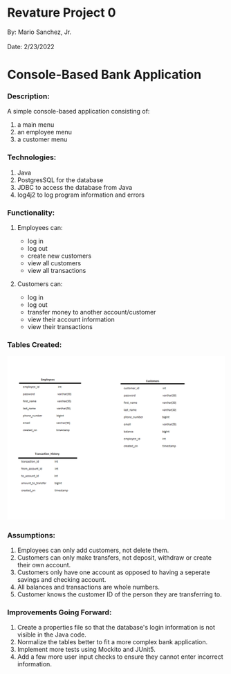 # Revature Project 0
By: Mario Sanchez, Jr.<br />		
Date: 2/23/2022

# Console-Based Bank Application

### Description:

A simple console-based application consisting of:
1. a main menu
2. an employee menu
3. a customer menu

### Technologies: 

1. Java
2. PostgresSQL for the database
3. JDBC to access the database from Java
4. log4j2 to log program information and errors

### Functionality:

1. Employees can:
	- log in
	- log out
	- create new customers
	- view all customers
	- view all transactions

2. Customers can:
	- log in
	- log out
	- transfer money to another account/customer
	- view their account information
	- view their transactions

### Tables Created:

![Bank DB Tables](bankDBtables.png "Bank Database Tables")

### Assumptions:
1. Employees can only add customers, not delete them.
2. Customers can only make transfers, not deposit, withdraw or create their own account.
3. Customers only have one account as opposed to having a seperate savings and checking account.
4. All balances and transactions are whole numbers. 
5. Customer knows the customer ID of the person they are transferring to.

### Improvements Going Forward:
1. Create a properties file so that the database's login information is not visible in the Java code.
2. Normalize the tables better to fit a more complex bank application.
3. Implement more tests using Mockito and JUnit5.
4. Add a few more user input checks to ensure they cannot enter incorrect information.




